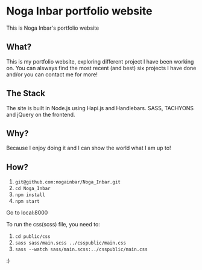 # Noga Inbar portfolio website
This is Noga Inbar's portfolio website

## What?
This is my portfolio website, exploring different project I have been working on. You can alsways find the most recent (and best) six projects I have done and/or you can contact me for more!

## The Stack
The site is built in Node.js using Hapi.js and Handlebars. SASS, TACHYONS and jQuery on the frontend. 

## Why?
Because I enjoy doing it and I can show the world what I am up to!

## How?

1. ``` git@github.com:nogainbar/Noga_Inbar.git ```
2. ``` cd Noga_Inbar ```
3. ``` npm install ```
4. ``` npm start ```

Go to local:8000  

To run the css(scss) file, you need to:

1. ``` cd public/css ```
2. ``` sass sass/main.scss ../csspublic/main.css ```
3. ``` sass --watch sass/main.scss:../csspublic/main.css ```


:)






